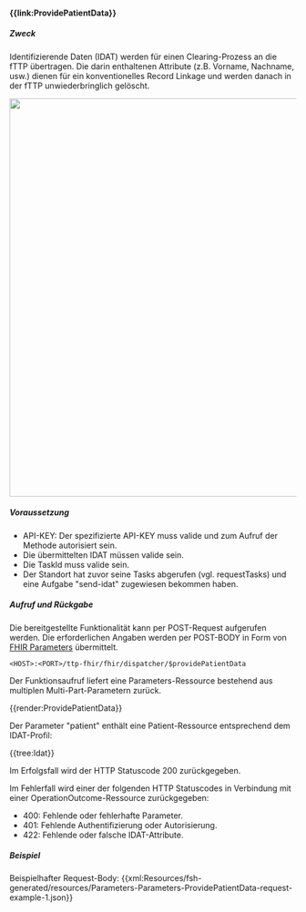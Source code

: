 #### **{{link:ProvidePatientData}}**

##### **Zweck**
Identifizierende Daten (IDAT) werden für einen Clearing-Prozess an
die fTTP übertragen. Die darin enthaltenen Attribute (z.B. Vorname, Nachname, usw.)
dienen für ein konventionelles Record Linkage und werden danach in der fTTP
unwiederbringlich gelöscht.

<p align="center">
  <img width="700" src="https://www.ths-greifswald.de/wp-content/uploads/2023/02/fhirgw-providePatientData.png">
</p>

##### **Voraussetzung**
- API-KEY: Der spezifizierte API-KEY muss valide und zum Aufruf der Methode autorisiert sein.
- Die übermittelten IDAT müssen valide sein.
- Die TaskId muss valide sein.
- Der Standort hat zuvor seine Tasks abgerufen (vgl. requestTasks) und eine Aufgabe "send-idat" zugewiesen bekommen haben.

##### **Aufruf und Rückgabe**
Die bereitgestellte Funktionalität kann per POST-Request aufgerufen werden. Die erforderlichen Angaben werden per POST-BODY in Form von [FHIR Parameters](https://www.hl7.org/fhir/parameters.html) übermittelt.

`<HOST>:<PORT>/ttp-fhir/fhir/dispatcher/$providePatientData`

Der Funktionsaufruf liefert eine Parameters-Ressource bestehend aus multiplen Multi-Part-Parametern zurück.

{{render:ProvidePatientData}}

Der Parameter "patient" enthält eine Patient-Ressource entsprechend dem IDAT-Profil:

{{tree:Idat}}

Im Erfolgsfall wird der HTTP Statuscode 200 zurückgegeben.

Im Fehlerfall wird einer der folgenden HTTP Statuscodes in Verbindung mit einer OperationOutcome-Ressource zurückgegeben:

* 400: Fehlende oder fehlerhafte Parameter.
* 401: Fehlende Authentifizierung oder Autorisierung.
* 422: Fehlende oder falsche IDAT-Attribute.


##### **Beispiel**
Beispielhafter Request-Body:
{{xml:Resources/fsh-generated/resources/Parameters-Parameters-ProvidePatientData-request-example-1.json}}
